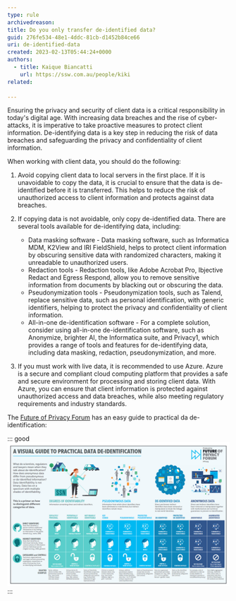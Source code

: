 ```yaml
---
type: rule
archivedreason:
title: Do you only transfer de-identified data?
guid: 276fe534-48e1-4ddc-81cb-d1452b84ce66
uri: de-identified-data
created: 2023-02-13T05:44:24+0000
authors: 
  - title: Kaique Biancatti
    url: https://ssw.com.au/people/kiki
related:

---
```

Ensuring the privacy and security of client data is a critical responsibility in today's digital age. With increasing data breaches and the rise of cyber-attacks, it is imperative to take proactive measures to protect client information. De-identifying data is a key step in reducing the risk of data breaches and safeguarding the privacy and confidentiality of client information.

<!--endintro-->

When working with client data, you should do the following:

1. Avoid copying client data to local servers in the first place. If it is unavoidable to copy the data, it is crucial to ensure that the data is de-identified before it is transferred. This helps to reduce the risk of unauthorized access to client information and protects against data breaches.
2. If copying data is not avoidable, only copy de-identified data. There are several tools available for de-identifying data, including:

   * Data masking software - Data masking software, such as Informatica MDM, K2View and IRI FieldShield, helps to protect client information by obscuring sensitive data with randomized characters, making it unreadable to unauthorized users.
   * Redaction tools - Redaction tools, like Adobe Acrobat Pro, Ibjective Redact and Egress Respond, allow you to remove sensitive information from documents by blacking out or obscuring the data.
   * Pseudonymization tools - Pseudonymization tools, such as Talend, replace sensitive data, such as personal identification, with generic identifiers, helping to protect the privacy and confidentiality of client information.
   * All-in-one de-identification software - For a complete solution, consider using all-in-one de-identification software, such as Anonymize, brighter AI, the Informatica suite, and Privacy1, which provides a range of tools and features for de-identifying data, including data masking, redaction, pseudonymization, and more.
3. If you must work with live data, it is recommended to use Azure. Azure is a secure and compliant cloud computing platform that provides a safe and secure environment for processing and storing client data. With Azure, you can ensure that client information is protected against unauthorized access and data breaches, while also meeting regulatory requirements and industry standards.

The [Future of Privacy Forum](https://fpf.org/blog/a-visual-guide-to-practical-data-de-identification/) has an easy guide to practical da de-identification:

::: good
![Figure: Good Example - It's crucial to understand what de-identification is, and how to protect the identity of others](deidentify.jpg)
:::
